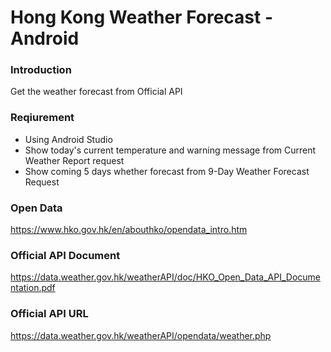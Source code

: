 # Hong Kong Weather Forecast - Android
### Introduction
Get the weather forecast from Official API

### Reqiurement
* Using Android Studio
* Show today's current temperature and warning message from Current Weather Report request
* Show coming 5 days whether forecast from 9-Day Weather Forecast Request

### Open Data
https://www.hko.gov.hk/en/abouthko/opendata_intro.htm

### Official API Document
https://data.weather.gov.hk/weatherAPI/doc/HKO_Open_Data_API_Documentation.pdf

### Official API URL
https://data.weather.gov.hk/weatherAPI/opendata/weather.php

 
